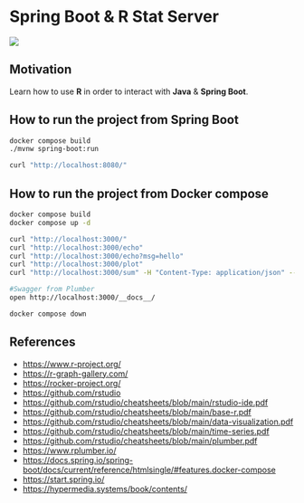 # Spring Boot & R Stat Server

[![](https://gitpod.io/button/open-in-gitpod.svg)](https://gitpod.io/#https://github.com/jabrena/spring-boot-and-r)

## Motivation

Learn how to use **R** in order to interact with **Java** & **Spring Boot**.

## How to run the project from Spring Boot

```bash
docker compose build
./mvnw spring-boot:run

curl "http://localhost:8080/"
```

## How to run the project from Docker compose

```bash
docker compose build
docker compose up -d

curl "http://localhost:3000/"
curl "http://localhost:3000/echo"
curl "http://localhost:3000/echo?msg=hello"
curl "http://localhost:3000/plot"
curl "http://localhost:3000/sum" -H "Content-Type: application/json" --data '{"a":4, "b":5}' 

#Swagger from Plumber
open http://localhost:3000/__docs__/

docker compose down
```

## References

- https://www.r-project.org/
- https://r-graph-gallery.com/
- https://rocker-project.org/
- https://github.com/rstudio
- https://github.com/rstudio/cheatsheets/blob/main/rstudio-ide.pdf
- https://github.com/rstudio/cheatsheets/blob/main/base-r.pdf
- https://github.com/rstudio/cheatsheets/blob/main/data-visualization.pdf
- https://github.com/rstudio/cheatsheets/blob/main/time-series.pdf
- https://github.com/rstudio/cheatsheets/blob/main/plumber.pdf
- https://www.rplumber.io/
- https://docs.spring.io/spring-boot/docs/current/reference/htmlsingle/#features.docker-compose
- https://start.spring.io/
- https://hypermedia.systems/book/contents/